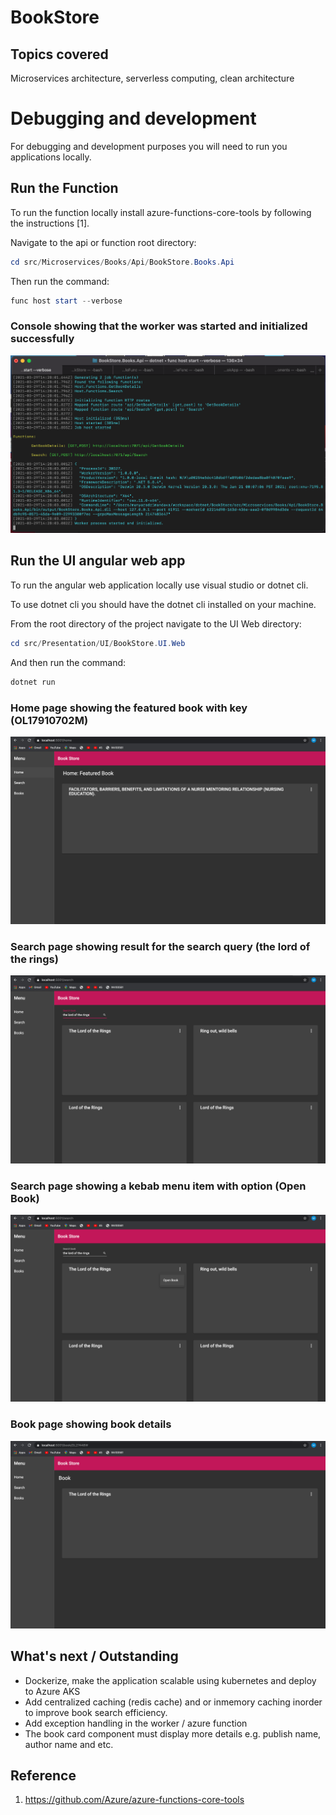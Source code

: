 # BookStore

## Topics covered
Microservices architecture, serverless computing, clean architecture

# Debugging and development
For debugging and development purposes you will need to run you applications locally.

## Run the Function
To run the function locally install azure-functions-core-tools by following the instructions [1]. 

Navigate to the api or function root directory:

```powershell
cd src/Microservices/Books/Api/BookStore.Books.Api
```

Then run the command:

```powershell
func host start --verbose
```
### Console showing that the worker was started and initialized successfully
![](https://github.com/mandavamunya/BookStore/blob/main/images/worker_started_initialized.png)

## Run the UI angular web app
To run the angular web application locally use visual studio or dotnet cli.

To use dotnet cli you should have the dotnet cli installed on your machine.

From the root directory of the project navigate to the UI Web directory:

```powershell
cd src/Presentation/UI/BookStore.UI.Web
```

And then run the command:

```powershell
dotnet run
```

### Home page showing the featured book with key (OL17910702M)
![](https://github.com/mandavamunya/BookStore/blob/main/images/screen1.png)


### Search page showing result for the search query (the lord of the rings)
![](https://github.com/mandavamunya/BookStore/blob/main/images/screen2.png)

### Search page showing a kebab menu item with option (Open Book)
![](https://github.com/mandavamunya/BookStore/blob/main/images/screen3.png)

### Book page showing book details
![](https://github.com/mandavamunya/BookStore/blob/main/images/screen4.png)


## What's next / Outstanding
- Dockerize, make the application scalable using kubernetes and deploy to Azure AKS
- Add centralized caching (redis cache) and or inmemory caching inorder to improve book search efficiency.
- Add exception handling in the worker / azure function
- The book card component must display more details e.g. publish name, author name and etc.

## Reference
1. https://github.com/Azure/azure-functions-core-tools